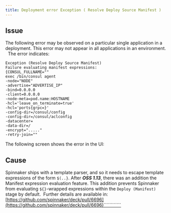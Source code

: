 ```yaml
---
title: Deployment error Exception ( Resolve Deploy Source Manifest )
---
```


## Issue
The following error may be observed on a particular single application in a deployment. This error may not appear in all applications in an environment.
 
The error indicates:

```
Exception (Resolve Deploy Source Manifest)
Failure evaluating manifest expressions:
{CONSUL_FULLNAME=""
exec /bin/consul agent
-node="NODE"
-advertise="ADVERTISE_IP"
-bind=0.0.0.0
-client=0.0.0.0
-node-meta=pod.name:HOSTNAME
-hcl='leave_on_terminate=true'
-hcl='ports{grpc=}'
-config-dir=/consul/config
-config-dir=/consul/aclconfig
-datacenter=
-data-dir=/
-encrypt="....."
-retry-join=""
```
The following screen shows the error in the UI:

## Cause
Spinnaker ships with a template parser, and so it needs to escape template expressions of the form ```$(..}```.
After ***OSS 1.13***, there was an addition the Manifest expression evaluation feature. This addition prevents Spinnaker from evaluating ```${}```-wrapped expressions within the ```Deploy (Manifest)``` stage by default. 
Further details are available in: [https://github.com/spinnaker/deck/pull/6696](https://github.com/spinnaker/deck/pull/6696)````````````


